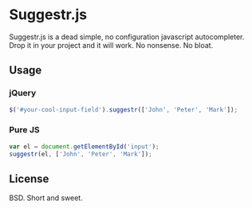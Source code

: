 Suggestr.js
===========

Suggestr.js is a dead simple, no configuration javascript autocompleter. Drop
it in your project and it will work. No nonsense. No bloat.

Usage
-----

### jQuery

```js
$('#your-cool-input-field').suggestr(['John', 'Peter', 'Mark']);
```

### Pure JS

```js
var el = document.getElementById('input');
suggestr(el, ['John', 'Peter', 'Mark']);
```

License
-------

BSD. Short and sweet.
